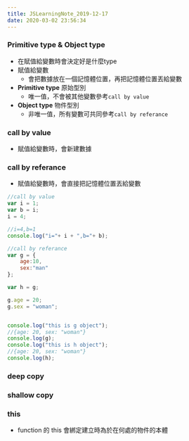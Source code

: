 ```yaml
---
title: JSLearningNote_2019-12-17
date: 2020-03-02 23:56:34
---
```

### Primitive type & Object type
* 在賦值給變數時會決定好是什麼type
* 賦值給變數
    * 會把數據放在一個記憶體位置，再把記憶體位置丟給變數
* **Primitive type** 原始型別
    * 唯一值，不會被其他變數參考`call by value`
* **Object type** 物件型別
    * 非唯一值，所有變數可共同參考`call by referance`

### call by value
* 賦值給變數時，會新建數據

### call by referance
* 賦值給變數時，會直接把記憶體位置丟給變數

```js
//call by value
var i = 1;
var b = i;
i = 4;

//i=4,b=1
console.log("i="+ i + ",b="+ b);

//call by referance
var g = {
    age:10,
    sex:"man"
};

var h = g;

g.age = 20;
g.sex = "woman";


console.log("this is g object");
//{age: 20, sex: "woman"}
console.log(g);
console.log("this is h object");
//{age: 20, sex: "woman"}
console.log(h);
```

### deep copy

### shallow copy

### this
* function 的 this 會綁定建立時為於在何處的物件的本體